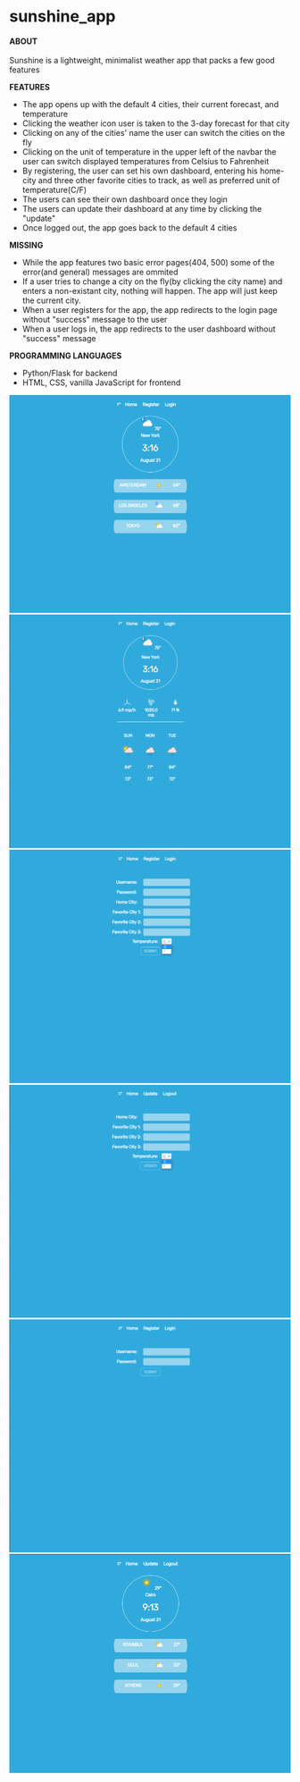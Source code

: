 # sunshine_app
<strong>ABOUT</strong><br>
<br>
Sunshine is a lightweight, minimalist weather app that packs a few good features

<strong>FEATURES</strong><br>
- The app opens up with the default 4 cities, their current forecast, and temperature
- Clicking the weather icon user is taken to the 3-day forecast for that city
- Clicking on any of the cities' name the user can switch the cities on the fly
- Clicking on the unit of temperature in the upper left of the navbar the user can switch displayed temperatures from Celsius to Fahrenheit
- By registering, the user can set his own dashboard, entering his home-city and three other favorite cities to track, as well as preferred unit of temperature(C/F) 
- The users can see their own dashboard once they login
- The users can update their dashboard at any time by clicking the "update"
- Once logged out, the app goes back to the default 4 cities

<strong>MISSING</strong><br>
- While the app features two basic error pages(404, 500) some of the error(and general) messages are ommited
- If a user tries to change a city on the fly(by clicking the city name) and enters a non-existant city, nothing will happen. The app will just keep the current city.
- When a user registers for the app, the app redirects to the login page without "success" message to the user
- When a user logs in, the app redirects to the user dashboard without "success" message

<strong>PROGRAMMING LANGUAGES</strong><br>
- Python/Flask for backend
- HTML, CSS, vanilla JavaScript for frontend

<img src="./sunshine/assets/Sunshine Default.png" />
<img src="./sunshine/assets/Sunshine Forecast.png" />
<img src="./sunshine/assets/Sunshine Register.png" />
<img src="./sunshine/assets/Sunshine Update.png" />
<img src="./sunshine/assets/Sunshine Login.png" />
<img src="./sunshine/assets/Sunshine User Dashboard.png" />
